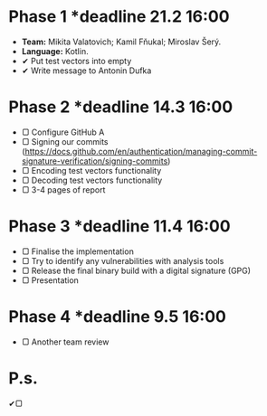 # Phase 1 *deadline 21.2 16:00
* **Team:** Mikita Valatovich; Kamil Fňukal; Miroslav Šerý.
* **Language:** Kotlin.
* ✔ Put test vectors into empty 
* ✔ Write message to Antonin Dufka
# Phase 2 *deadline 14.3 16:00
* ▢ Configure GitHub A
* ▢ Signing our commits (https://docs.github.com/en/authentication/managing-commit-signature-verification/signing-commits)
* ▢ Encoding test vectors functionality
* ▢ Decoding test vectors functionality
* ▢ 3-4 pages of report
# Phase 3 *deadline 11.4 16:00
* ▢ Finalise the implementation 
* ▢ Try to identify any vulnerabilities with analysis tools
* ▢ Release the final binary build with a digital signature (GPG)
* ▢ Presentation
# Phase 4 *deadline 9.5 16:00
* ▢ Another team review

# P.s.
✔▢
